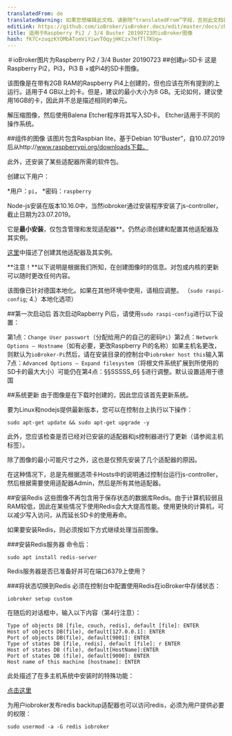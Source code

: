 ```yaml
---
translatedFrom: de
translatedWarning: 如果您想编辑此文档，请删除“translatedFrom”字段，否则此文档将再次自动翻译
editLink: https://github.com/ioBroker/ioBroker.docs/edit/master/docs/zh-cn/downloads/ioBroker_Image_RPi_2-3-4_20190723_buster.md
title: 适用于Raspberry Pi2 / 3/4 Buster 20190723的ioBroker图像
hash: fK7C+zuqzKYOMbATomViYiwvTOqyjHKCzx7mfTlTKUg=
---
```

＃ioBroker图片为Raspberry Pi2 / 3/4 Buster 20190723
##创建μ-SD卡
这是Raspberry Pi2，Pi3，Pi3 B +或Pi4的SD卡图像。

该图像是在带有2GB RAM的Raspberry Pi4上创建的，但也应该在所有提到的上运行。适用于4 GB以上的卡。但是，建议的最小大小为8 GB。无论如何，建议使用16GB的卡，因此并不总是描述相同的单元。

解压缩图像，然后使用Balena Etcher程序将其写入SD卡。 Etcher适用于不同的操作系统。

##组件的图像
该图片包含Raspbian lite，基于Debian 10“Buster”，自10.07.2019后从http://www.raspberrypi.org/downloads下载。

此外，还安装了某些适配器所需的软件包。

创建以下用户：

*用户：`pi`，
*密码：`raspberry`

Node-js安装在版本10.16.0中，当然iobroker通过安装程序安装了js-controller，截止日期为23.07.2019。

它是**最小安装**，仅包含管理和发现适配器**。仍然必须创建和配置其他适配器及其实例。

[这里](/tutorial/adapter.md)中描述了创建其他适配器及其实例。

**注意！**以下说明是根据我们所知，在创建图像时的信息。对包或内核的更新可以随时更改任何内容。

该图像已针对德国本地化。如果在其他环境中使用，请相应调整。 （`sudo raspi-config`; 4.）本地化选项）

##第一次启动后
首次启动Rapberry Pi后，请使用`sudo raspi-config`进行以下设置：

第1点：`Change User passwort`（分配给用户的自己的密码`Pi`）第2点：`Network Options – Hostname`（如有必要，更改Raspberry Pi的名称）如果主机名更改，则默认为`ioBroker-Pi`然后，请在安装目录的控制台中`iobroker host this`输入第7点：`Advanced Options – Expand filesystem`（将根文件系统扩展到所使用的SD卡的最大大小）可能仍在第4点：§§SSSSS_6§ §进行调整。默认设置适用于德国

##系统更新
由于图像是在下载时创建的，因此您应该首先更新系统。

要为Linux和nodejs提供最新版本，您可以在控制台上执行以下操作：

```sudo apt-get update && sudo apt-get upgrade -y```

此外，您应该检查是否已经对已安装的适配器和js控制器进行了更新（请参阅主机标签）。

除了图像的最小可能尺寸之外，这也是仅预先安装了几个适配器的原因。

在这种情况下，总是先根据选项卡Hosts中的说明通过控制台运行js-controller，然后根据需要使用适配器Admin，然后是所有其他适配器。

##安装Redis
这些图像不再包含用于保存状态的数据库Redis。由于计算机较弱且RAM较低，因此在某些情况下使用Redis会大大提高性能。使用更快的计算机，可以减少写入访问，从而延长SD卡的使用寿命。

如果要安装Redis，则必须按如下方式继续处理当前图像。

###安装Redis服务器
命令后：

`sudo apt install redis-server`

Redis服务器是否已准备好并可在端口6379上使用？

###将状态切换到Redis
必须在控制台中配置使用Redis在ioBroker中存储状态：

`iobroker setup custom`

在随后的对话框中，输入以下内容（第4行注意）：

```
Type of objects DB [file, couch, redis], default [file]: ENTER
Host of objects DB(file), default[127.0.0.1]: ENTER
Port of objects DB(file), default[9001]: ENTER
Type of states DB [file, redis], default [file]: r ENTER
Host of states DB (file), default[HostName]:ENTER
Port of states DB (file), default[9000]: ENTER
Host name of this machine [hostname]: ENTER
```

此处描述了在多主机系统中安装时的特殊功能：

[点击这里](config/multihost.md)

为用户iobroker发布redis backitup适配器也可以访问redis，必须为用户提供必要的权限：

`sudo usermod -a -G redis iobroker`
